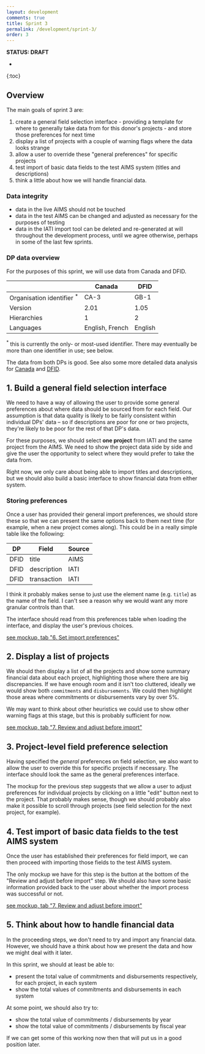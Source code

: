 ```yaml
---
layout: development
comments: true
title: Sprint 3
permalink: /development/sprint-3/
order: 3
---
```


**STATUS: DRAFT**

* 
{:toc}

## Overview

The main goals of sprint 3 are:

1. create a general field selection interface - providing a template for where to generally take data from for this donor's projects - and store those preferences for next time
2. display a list of projects with a couple of warning flags where the data looks strange
3. allow a user to override these "general preferences" for specific projects
4. test import of basic data fields to the test AIMS system (titles and descriptions)
5. think a little about how we will handle financial data.

### Data integrity

* data in the live AIMS should not be touched
* data in the test AIMS can be changed and adjusted as necessary for the purposes of testing
* data in the IATI import tool can be deleted and re-generated at will throughout the development process, until we agree otherwise, perhaps in some of the last few sprints.

### DP data overview

For the purposes of this sprint, we will use data from Canada and DFID.

|  | Canada | DFID |
| ------ | ------ | ---- |
| Organisation identifier <sup>*</sup> | CA-3 | GB-1 |
| Version | 2.01 | 1.05 |
| Hierarchies | 1 | 2 |
| Languages | English, French | English |

<sup>*</sup> this is currently the only- or most-used identifier. There may eventually be more than one identifier in use; see below.

The data from both DPs is good. See also some more detailed data analysis for [Canada](/data/canada/) and [DFID](/data/dfid/).

## 1. Build a general field selection interface

We need to have a way of allowing the user to provide some general preferences about where data should be sourced from for each field. Our assumption is that data quality is likely to be fairly consistent within individual DPs' data &ndash; so if descriptions are poor for one or two projects, they're likely to be poor for the rest of that DP's data.

For these purposes, we should select **one project** from IATI and the same project from the AIMS. We need to show the project data side by side and give the user the opportunity to select where they would prefer to take the data from.

Right now, we only care about being able to import titles and descriptions, but we should also build a basic interface to show financial data from either system.

### Storing preferences

Once a user has provided their general import preferences, we should store these so that we can present the same options back to them next time (for example, when a new project comes along). This could be in a really simple table like the following:

| DP | Field | Source |
| -- | ----- | ------ |
| DFID | title | AIMS |
| DFID | description | IATI |
| DFID | transaction | IATI |

I think it probably makes sense to just use the element name (e.g. `title`) as the name of the field. I can't see a reason why we would want any more granular controls than that.

The interface should read from this preferences table when loading the interface, and display the user's previous choices.

[see mockup, tab "6. Set import preferences"](http://test.brough.io/bd/sprint3.htm)

## 2. Display a list of projects

We should then display a list of all the projects and show some summary financial data about each project, highlighting those where there are big discrepancies. If we have enough room and it isn't too cluttered, ideally we would show both `commitments` and `disbursements`. We could then highlight those areas where commitments or disbursements vary by over 5%.

We may want to think about other heuristics we could use to show other warning flags at this stage, but this is probably sufficient for now.

[see mockup, tab "7. Review and adjust before import"](http://test.brough.io/bd/sprint3.htm)

## 3. Project-level field preference selection

Having specified the *general* preferences on field selection, we also want to allow the user to override this for specific projects if necessary. The interface should look the same as the general preferences interface.

The mockup for the previous step suggests that we allow a user to adjust preferences for individual projects by clicking on a little "edit" button next to the project. That probably makes sense, though we should probably also make it possible to scroll through projects (see field selection for the next project, for example).

## 4. Test import of basic data fields to the test AIMS system

Once the user has established their preferences for field import, we can then proceed with importing those fields to the test AIMS system.

The only mockup we have for this step is the button at the bottom of the "Review and adjust before import" step. We should also have some basic information provided back to the user about whether the import process was successful or not.

[see mockup, tab "7. Review and adjust before import"](http://test.brough.io/bd/sprint3.htm)

## 5. Think about how to handle financial data

In the proceeding steps, we don't need to try and import any financial data. However, we should have a think about how we present the data and how we might deal with it later.

In this sprint, we should at least be able to:

* present the total value of commitments and disbursements respectively, for each project, in each system
* show the total values of commitments and disbursements in each system

At some point, we should also try to:

* show the total value of commitments / disbursements by year
* show the total value of commitments / disbursements by fiscal year

If we can get some of this working now then that will put us in a good position later.